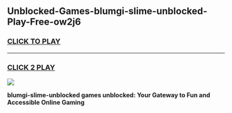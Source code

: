 
## Unblocked-Games-blumgi-slime-unblocked-Play-Free-ow2j6
<h3>
<a href="https://premium76.site?title=blumgi-slime-unblocked&ref=21A">CLICK TO PLAY</a></h3>
<hr>

<h3>
<a href="https://premium76.site?title=blumgi-slime-unblocked&ref=21A">CLICK 2 PLAY</a>
  
</h3>

<a href="https://premium76.site?title=blumgi-slime-unblocked&ref=21A"><img src="https://clearcache.store/games.png"></a>


**blumgi-slime-unblocked games unblocked: Your Gateway to Fun and Accessible Online Gaming**
